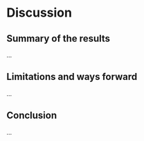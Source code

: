 # Discussion

## Summary of the results

...

## Limitations and ways forward

...

## Conclusion

...
